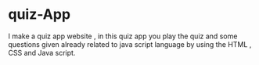 # quiz-App
I make a quiz app website , in this quiz app you play the quiz and some questions given already related to java script language by using the HTML , CSS and Java script.

